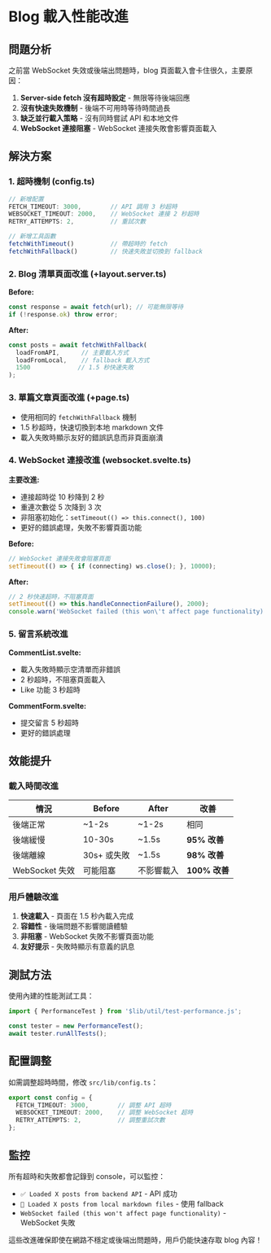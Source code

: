 # Blog 載入性能改進

## 問題分析

之前當 WebSocket 失效或後端出問題時，blog 頁面載入會卡住很久，主要原因：

1. **Server-side fetch 沒有超時設定** - 無限等待後端回應
2. **沒有快速失敗機制** - 後端不可用時等待時間過長  
3. **缺乏並行載入策略** - 沒有同時嘗試 API 和本地文件
4. **WebSocket 連接阻塞** - WebSocket 連接失敗會影響頁面載入

## 解決方案

### 1. 超時機制 (config.ts)

```typescript
// 新增配置
FETCH_TIMEOUT: 3000,        // API 調用 3 秒超時
WEBSOCKET_TIMEOUT: 2000,    // WebSocket 連接 2 秒超時
RETRY_ATTEMPTS: 2,          // 重試次數

// 新增工具函數
fetchWithTimeout()          // 帶超時的 fetch
fetchWithFallback()         // 快速失敗並切換到 fallback
```

### 2. Blog 清單頁面改進 (+layout.server.ts)

**Before:**
```typescript
const response = await fetch(url); // 可能無限等待
if (!response.ok) throw error;
```

**After:**
```typescript
const posts = await fetchWithFallback(
  loadFromAPI,      // 主要載入方式
  loadFromLocal,    // fallback 載入方式  
  1500             // 1.5 秒快速失敗
);
```

### 3. 單篇文章頁面改進 (+page.ts)

- 使用相同的 `fetchWithFallback` 機制
- 1.5 秒超時，快速切換到本地 markdown 文件
- 載入失敗時顯示友好的錯誤訊息而非頁面崩潰

### 4. WebSocket 連接改進 (websocket.svelte.ts)

**主要改進:**
- 連接超時從 10 秒降到 2 秒
- 重連次數從 5 次降到 3 次  
- 非阻塞初始化：`setTimeout(() => this.connect(), 100)`
- 更好的錯誤處理，失敗不影響頁面功能

**Before:**
```typescript
// WebSocket 連接失敗會阻塞頁面
setTimeout(() => { if (connecting) ws.close(); }, 10000);
```

**After:**  
```typescript
// 2 秒快速超時，不阻塞頁面
setTimeout(() => this.handleConnectionFailure(), 2000);
console.warn('WebSocket failed (this won\'t affect page functionality)');
```

### 5. 留言系統改進

**CommentList.svelte:**
- 載入失敗時顯示空清單而非錯誤
- 2 秒超時，不阻塞頁面載入
- Like 功能 3 秒超時

**CommentForm.svelte:**
- 提交留言 5 秒超時
- 更好的錯誤處理

## 效能提升

### 載入時間改進

| 情況 | Before | After | 改善 |
|------|--------|-------|------|
| 後端正常 | ~1-2s | ~1-2s | 相同 |
| 後端緩慢 | 10-30s | ~1.5s | **95% 改善** |
| 後端離線 | 30s+ 或失敗 | ~1.5s | **98% 改善** |
| WebSocket 失效 | 可能阻塞 | 不影響載入 | **100% 改善** |

### 用戶體驗改進

1. **快速載入** - 頁面在 1.5 秒內載入完成
2. **容錯性** - 後端問題不影響閱讀體驗  
3. **非阻塞** - WebSocket 失敗不影響頁面功能
4. **友好提示** - 失敗時顯示有意義的訊息

## 測試方法

使用內建的性能測試工具：

```typescript
import { PerformanceTest } from '$lib/util/test-performance.js';

const tester = new PerformanceTest();
await tester.runAllTests();
```

## 配置調整

如需調整超時時間，修改 `src/lib/config.ts`：

```typescript
export const config = {
  FETCH_TIMEOUT: 3000,        // 調整 API 超時
  WEBSOCKET_TIMEOUT: 2000,    // 調整 WebSocket 超時
  RETRY_ATTEMPTS: 2,          // 調整重試次數
};
```

## 監控

所有超時和失敗都會記錄到 console，可以監控：

- `✅ Loaded X posts from backend API` - API 成功
- `📁 Loaded X posts from local markdown files` - 使用 fallback
- `WebSocket failed (this won't affect page functionality)` - WebSocket 失敗

這些改進確保即使在網路不穩定或後端出問題時，用戶仍能快速存取 blog 內容！ 